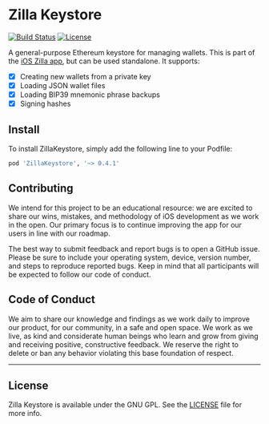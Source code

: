 # Zilla Keystore

[![Build Status](https://travis-ci.org/zla-io/zilla-keystore.svg?branch=master)](https://travis-ci.org/zla-io/zilla-keystore)
[![License](https://img.shields.io/badge/license-GPL3-green.svg?style=flat)](https://github.com/zla-io/zilla-keystore/blob/master/LICENSE)

A general-purpose Ethereum keystore for managing wallets. This is part of the [iOS Zilla app](https://itunes.apple.com/us/app/zilla-the-safe-easy-ico-app/id1318638544?mt=8), but can be used standalone. It supports:

- [x] Creating new wallets from a private key
- [x] Loading JSON wallet files
- [x] Loading BIP39 mnemonic phrase backups
- [x] Signing hashes

## Install

To install ZillaKeystore, simply add the following line to your Podfile:

```ruby
pod 'ZillaKeystore', '~> 0.4.1'
```

## Contributing

We intend for this project to be an educational resource: we are excited to
share our wins, mistakes, and methodology of iOS development as we work
in the open. Our primary focus is to continue improving the app for our users in
line with our roadmap.

The best way to submit feedback and report bugs is to open a GitHub issue.
Please be sure to include your operating system, device, version number, and
steps to reproduce reported bugs. Keep in mind that all participants will be
expected to follow our code of conduct.

## Code of Conduct

We aim to share our knowledge and findings as we work daily to improve our
product, for our community, in a safe and open space. We work as we live, as
kind and considerate human beings who learn and grow from giving and receiving
positive, constructive feedback. We reserve the right to delete or ban any
behavior violating this base foundation of respect.

---

## License

Zilla Keystore is available under the GNU GPL. See the [LICENSE](https://github.com/zla-io/zilla-keystore/blob/master/LICENSE) file for more info.
